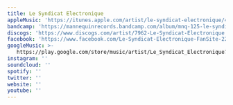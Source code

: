 ```yaml
---
title: Le Syndicat Electronique
appleMusic: 'https://itunes.apple.com/artist/le-syndicat-electronique/401684232'
bandcamp: 'https://mannequinrecords.bandcamp.com/album/mnq-125-le-syndicat-electronique-le-syndicat-electronique-2xlp'
discogs: 'https://www.discogs.com/artist/7962-Le-Syndicat-Electronique'
facebook: 'https://www.facebook.com/Le-Syndicat-Electronique-FanSite-224368067616743'
googleMusic: >-
   https://play.google.com/store/music/artist/Le_Syndicat_Electronique?id=A3ow2xqjbowfcgp5tyykjcodzly
instagram: ''
soundcloud: ''
spotify: ''
twitter: ''
website: ''
youtube: ''
---
```

